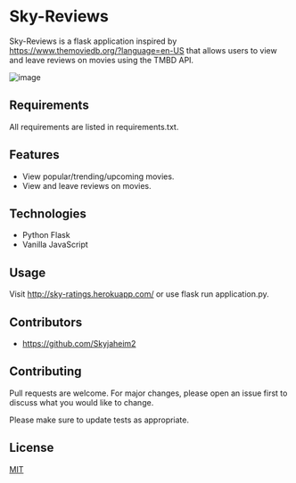 # Sky-Reviews

Sky-Reviews is a flask application inspired by https://www.themoviedb.org/?language=en-US that allows users to view and leave reviews on movies using the TMBD API.

![image](https://user-images.githubusercontent.com/64718777/160221263-d1a9ae6b-a62e-4a69-b5ba-9e2e8d31b5f7.png)

## Requirements

All requirements are listed in requirements.txt.

## Features

* View popular/trending/upcoming movies.
* View and leave reviews on movies.

## Technologies

* Python Flask
* Vanilla JavaScript

## Usage
Visit http://sky-ratings.herokuapp.com/ or use flask run application.py.

## Contributors

* https://github.com/Skyjaheim2

## Contributing

Pull requests are welcome. For major changes, please open an issue first to discuss what you would like to change.

Please make sure to update tests as appropriate.

## License

[MIT](https://choosealicense.com/licenses/mit/)